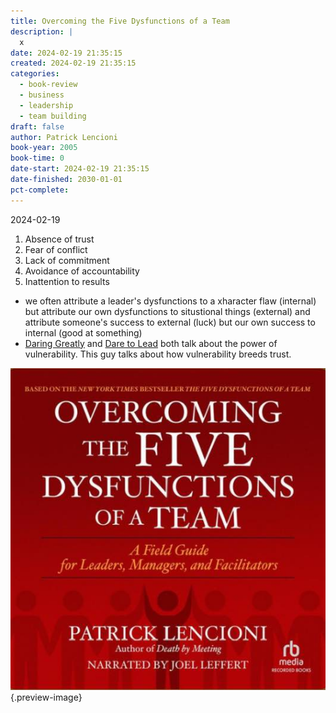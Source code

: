 ```yaml
---
title: Overcoming the Five Dysfunctions of a Team
description: |
  x
date: 2024-02-19 21:35:15
created: 2024-02-19 21:35:15
categories:
  - book-review
  - business
  - leadership
  - team building
draft: false
author: Patrick Lencioni
book-year: 2005
book-time: 0
date-start: 2024-02-19 21:35:15
date-finished: 2030-01-01
pct-complete:
---
```



2024-02-19

1. Absence of trust 
2. Fear of conflict
3. Lack of commitment
4. Avoidance of accountability 
5. Inattention to results 

- we often attribute a leader's dysfunctions to a xharacter flaw (internal) but attribute our own dysfunctions to situstional things (external) and attribute someone's success to external (luck) but our own success to internal (good at something) 
- [Daring Greatly](daring-greatly.md) and [Dare to Lead](dare-to-lead.md) both talk about the power of vulnerability. This guy talks about how vulnerability breeds trust. 

![The Fivr Dysfunctions](../img/book-5-dysfunctions.jpeg){.preview-image}